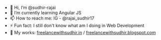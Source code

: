 - 👋 Hi, I’m @sudhir-rajai
- 🌱 I’m currently learning Angular JS
- 📫 How to reach me: IG - @rajai_sudhir17
- ⚡ Fun fact: I still don't know what am I doing in Web Development
- 🔗 My works: [freelancewithsudhir.in](url) / [freelancewithsudhir.blogspot.com](url)

<!---
sudhir-rajai/sudhir-rajai is a ✨ special ✨ repository because its `README.md` (this file) appears on your GitHub profile.
You can click the Preview link to take a look at your changes.
--->
